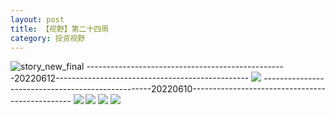 ```yaml
---
layout: post
title: 【视野】第二十四周
category: 投资视野
---
```

![story_new_final](http://s1r3itzmh.hd-bkt.clouddn.com/img/story_new_final_0322.png)
--------------------------------------------------20220612------------------------------------------------
![](http://s1r2k4uc5.hd-bkt.clouddn.com/img/factors-220613-1.jpg)
--------------------------------------------------20220610------------------------------------------------
![](http://s1r2k4uc5.hd-bkt.clouddn.com/img/factors-220610-4.jpg)
![](http://s1r2k4uc5.hd-bkt.clouddn.com/img/factors-220610-1.jpg)
![](http://s1r2k4uc5.hd-bkt.clouddn.com/img/factors-220610-2.jpg)
![](http://s1r2k4uc5.hd-bkt.clouddn.com/img/jin-220611-1.jpg)

  




